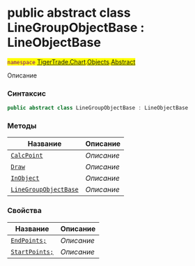 
# public abstract class LineGroupObjectBase : LineObjectBase
<mark style="color:purple;">`namespace` [TigerTrade.Chart](../../../TigerTrade.Chart.md).[Objects](../../../TigerTrade.Chart/Objects.md).[Abstract](../../../TigerTrade.Chart/Objects/Abstract.md)



Описание

### Синтаксис
```csharp
public abstract class LineGroupObjectBase : LineObjectBase
```


### Методы
| Название | Описание |
| --- | --- |
| [`CalcPoint`](./LineGroupObjectBase.cs/Методы/CalcPoint.md) | *Описание* |
| [`Draw`](./LineGroupObjectBase.cs/Методы/Draw.md) | *Описание* |
| [`InObject`](./LineGroupObjectBase.cs/Методы/InObject.md) | *Описание* |
| [`LineGroupObjectBase`](./LineGroupObjectBase.cs/Методы/LineGroupObjectBase.md) | *Описание* |

### Свойства
| Название | Описание |
| --- | --- |
| [`EndPoints;`](./LineGroupObjectBase.cs/Свойства/EndPoints;.md) | *Описание* |
| [`StartPoints;`](./LineGroupObjectBase.cs/Свойства/StartPoints;.md) | *Описание* |




